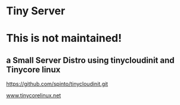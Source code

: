 # Tiny Server
# This is not maintained!
## a Small Server Distro using tinycloudinit and Tinycore linux

https://github.com/spinto/tinycloudinit.git

www.tinycorelinux.net
